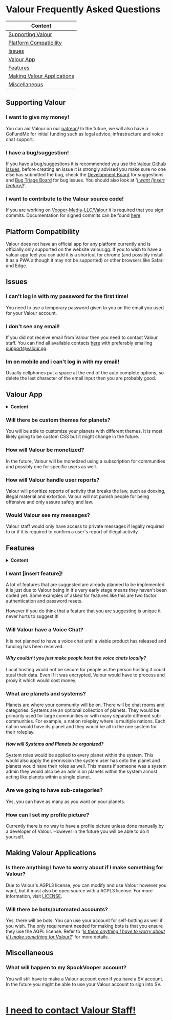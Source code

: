 # Valour Frequently Asked Questions

| Content                                               |
| ----------------------------------------------------- |
| [Supporting Valour](#supporting-valour)               |
| [Platform Compatibility](#platform-compatibility)     |
| [Issues](#issues)                                     |
| [Valour App](#valour-app)                             |
| [Features](#features)                                 |
| [Making Valour Applications](#platform-compatibility) |
| [Miscellaneous](#miscellaneous)                       |

## Supporting Valour

<!-- Add when more questions are added to category 
<details>
<summary><strong>Content</strong></summary>
<table>
<tr>
<td><a href="#i-want-to-give-my-money">I want to give my money!</a></td>
</tr>
<tr>
<td><a href="#i-have-an-issuesuggestion">I have an issue/suggestion!</a></td>
</tr>
<tr>
<td><a href="#i-want-to-contribute-to-the-valour-source-code">I want to contribute to the Valour source code!</a></td>
</tr>
</table>
</details>
-->

### I want to give my money!
You can aid Valour on our [patreon](https://www.patreon.com/valourapp)!
In the future, we will also have a GoFundMe for initial funding such as legal advice, infrastructure and voice chat support.

### I have a bug/suggestion!
If you have a bug/suggestions it is recommended you use the [Valour Github Issues](https://github.com/Vooper-Media-LLC/Valour/issues), before creating an issue it is strongly advised you make sure no one else has submitted the bug, check the [Development Board](https://github.com/SpikeViper/Valour/projects/1) for suggestions and [Bug Triage Board](https://github.com/SpikeViper/Valour/projects/2) for bug issues. You should also look at '[*I want [insert feature]!*](#i-want-insert-feature)'.

### I want to contribute to the Valour source code!
If you are working on [Vooper-Media-LLC/Valour](https://github.com/Vooper-Media-LLC/Valour) it is required that you sign commits. Documentation for signed commits can be found [here](https://docs.github.com/en/github/authenticating-to-github/managing-commit-signature-verification).

## Platform Compatibility

Valour does not have an official app for any platform currently and is officially only supported on the website valour.gg. If you to wish to have a valour app feel you can add it is a shortcut for chrome (and possibly install it as a PWA although it may not be supported) or other browsers like Safari and Edge.

## Issues

<!-- Add when more questions are added to category 
<details>
<summary><strong>Content</strong></summary>
<table>
<td><a href="#i-cant-log-in-with-my-password-for-the-first-time">I can't log in with my password the for the first time!</a></td>
</tr>
<tr>
<td><a href="#i-dont-see-any-email">I don't see any email!</a></td>
</tr>
<tr>
<td><a href="#im-on-mobile-and-i-cant-log-in-with-my-email!">Im on mobile and i can't log in with my email!</a></td>
</tr>
</table>
</details>
-->

### I can't log in with my password for the first time!
You need to use a temporary password given to you on the email you used for your Valour account.

### I don't see any email!
If you did not receive email from Valour then you need to contact Valour staff. You can find all available contacts [here](https://static.valour.gg/contact) with preferably emailing support@valour.gg.

### Im on mobile and i can't log in with my email!
Usually cellphones put a space at the end of the auto complete options, so delete the last character of the email input then you are probably good.

## Valour App

<details>
<summary><strong>Content</strong></summary>
<table>
<tr>
<td><a href="#will-there-be-custom-themes-for-planets">Will there be custom themes for planets?</a></td>
</tr>
<tr>
<td><a href="#how-will-valour-be-monetized">How will Valour be monetized?</a></td>
</tr>
<tr>
<td><a href="#how-will-valour-handle-user-reports">How will Valour handle user reports?</a></td>
</tr>
<tr>
<td><a href="#would-valour-see-my-messages">Would Valour see my messages?</a></td>
</tr>
</table>
</details>

### Will there be custom themes for planets?
You will be able to customize your planets with different themes. It is most likely going to be custom CSS but it might change in the future.

### How will Valour be monetized?
In the future, Valour will be monetized using a subscription for communities and possibly one for specific users as well.

### How will Valour handle user reports?
Valour will prioritize reports of activity that breaks the law, such as doxxing, illegal material and extortion. Valour will not punish people for being offensive and only assure safety and law.

### Would Valour see my messages?
Valour staff would only have access to private messages if legally required to or if it is required to confirm a user's report of illegal activity.

## Features

<details>
<summary><strong>Content</strong></summary>
<table>
<tr>
<td><a href="#i-want-insert-feature">I want [insert feature]!</a></td>
</tr>
<tr>
<td><a href="#will-valour-have-a-voice-chat">Will Valour have a Voice Chat?</a></td>
</tr>
<tr>
<td><a href="#what-are-planets-and-systems">What are planets and systems?</a></td>
</tr>
<tr>
<td><a href="#are-we-going-to-have-sub-categories">How can I set my profile picture?</a></td>
</tr>
</table>
</details>

### I want [insert feature]!
A lot of features that are suggested are already planned to be implemented it is just due to Valour being in it's very early stage means they haven't been coded yet. Some examples of asked for features like this are two factor authentication and password resets. 

However if you do think that a feature that you are suggesting is unique it never hurts to suggest it!

### Will Valour have a Voice Chat?
It is not planned to have a voice chat until a viable product has released and funding has been received.

#### *Why couldn't you just make people host the voice chats locally?*
Local hosting would not be secure for people as the person hosting it could steal their data. Even if it was encrypted, Valour would have to process and proxy it which would cost money.

### What are planets and systems?
Planets are where your community will be on. There will be chat rooms and categories. Systems are an optional collection of planets. They would be primarily used for large communities or with many separate different sub-communities. For example, a nation roleplay where is multiple nations. Each nation would have its planet and they would be all in the one system for their roleplay.

#### *How will Systems and Planets be organized?*
System roles would be applied to every planet within the system. This would also apply the permission the system user has onto the planet and planets would have their roles as well. This means if someone was a system admin they would also be an admin on planets within the system almost acting like planets within a single planet.

### Are we going to have sub-categories?
Yes, you can have as many as you want on your planets.

### How can I set my profile picture?
Currently there is no way to have a profile picture unless done manually by a developer of Valour. However in the future you will be able to do it yourself.

## Making Valour Applications

<!-- Add when more questions are added to category 
<details>
<summary><strong>Content</strong></summary>
<table>
<tr>
<td><a href="#will-there-be-botsautomated-accounts">Will there be bots/automated accounts?</a></td>
</tr>
<tr>
<td><a href="#is-there-anything-i-have-to-worry-about-if-i-make-something-for-valour">Is there anything I have to worry about if I make something for Valour?</a></td>
</tr>
</table>
</details>
-->

### Is there anything I have to worry about if I make something for Valour?
Due to Valour's AGPL3 license, you can modify and use Valour however you want, but it must also be open source with a AGPL3 license. For more information, visit [LICENSE](https://github.com/Vooper-Media-LLC/Valour/blob/main/LICENSE).

### Will there be bots/automated accounts?
Yes, there will be bots. You can use your account for self-botting as well if you wish. The only requirement needed for making bots is that you ensure they use the AGPL license. Refer to '[*Is there anything I have to worry about if I make something for Valour?*](#is-there-anything-i-have-to-worry-about-if-i-make-something-for-valour)' for more details.

## Miscellaneous

### What will happen to my SpookVooper account?
You will still have to make a Valour account even if you have a SV account. In the future you might be able to use your Valour account to sign into SV.
<br/><br/>
# [I need to contact Valour Staff!](https://static.valour.gg/contact)
